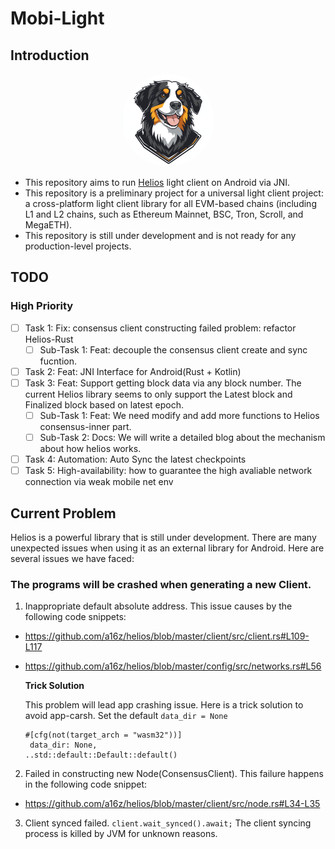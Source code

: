 # Mobi-Light

## Introduction

<p align="center">
<img src="./blgo2.png" width="148" style="border-radius: 55%;"/>
</p>

- This repository aims to run [Helios](https://github.com/a16z) light client on Android via JNI.
- This repository is a preliminary project for a universal light client project: a cross-platform light client library for all EVM-based chains (including L1 and L2 chains, such as Ethereum Mainnet, BSC, Tron, Scroll, and MegaETH).
- This repository is still under development and is not ready for any production-level projects.

## TODO

### High Priority
- [ ] Task 1: Fix: consensus client constructing failed problem: refactor Helios-Rust
    - [ ] Sub-Task 1: Feat: decouple the consensus client create and sync fucntion.
- [ ] Task 2: Feat: JNI Interface for Android(Rust + Kotlin)
- [ ] Task 3: Feat: Support getting block data via any block number. The current Helios library seems to only support the Latest block and Finalized block based on latest epoch.
    - [ ] Sub-Task 1: Feat: We need modify and add more functions to Helios consensus-inner part.
    - [ ] Sub-Task 2: Docs: We will write a detailed blog about the mechanism about how helios works.
- [ ] Task 4: Automation: Auto Sync the latest checkpoints
- [ ] Task 5: High-availability: how to guarantee the high avaliable network connection via weak mobile net env
## Current Problem
Helios is a powerful library that is still under development. There are many unexpected issues when using it as an external library for Android. Here are several issues we have faced:

### The programs will be crashed when generating a new Client.

1. Inappropriate default absolute address. This issue causes by the following code snippets:  
- https://github.com/a16z/helios/blob/master/client/src/client.rs#L109-L117
- https://github.com/a16z/helios/blob/master/config/src/networks.rs#L56

    **Trick Solution**
    
    This problem will lead app crashing issue. Here is a trick solution to avoid app-carsh. Set the default `data_dir = None`

    ```
    #[cfg(not(target_arch = "wasm32"))]
     data_dir: None,
    ..std::default::Default::default()
    ```
2. Failed in constructing new Node(ConsensusClient). This failure happens in the following code snippet:
- https://github.com/a16z/helios/blob/master/client/src/node.rs#L34-L35

3. Client synced failed. `client.wait_synced().await;`
The client syncing process is killed by JVM for unknown reasons.